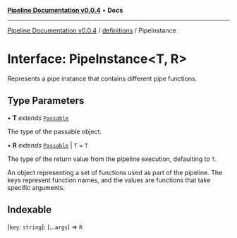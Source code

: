 [**Pipeline Documentation v0.0.4**](../../README.md) • **Docs**

***

[Pipeline Documentation v0.0.4](../../modules.md) / [definitions](../README.md) / PipeInstance

# Interface: PipeInstance\<T, R\>

Represents a pipe instance that contains different pipe functions.

## Type Parameters

• **T** *extends* [`Passable`](../type-aliases/Passable.md)

The type of the passable object.

• **R** *extends* [`Passable`](../type-aliases/Passable.md) \| `T` = `T`

The type of the return value from the pipeline execution, defaulting to `T`.

An object representing a set of functions used as part of the pipeline.
The keys represent function names, and the values are functions that take specific arguments.

## Indexable

 \[`key`: `string`\]: (...`args`) => `R`
